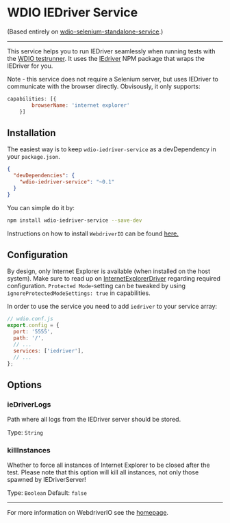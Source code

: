 WDIO IEDriver Service
================================

(Based entirely on [wdio-selenium-standalone-service](https://github.com/webdriverio/wdio-selenium-standalone-service).)

----

This service helps you to run IEDriver seamlessly when running tests with the [WDIO testrunner](http://webdriver.io/guide/testrunner/gettingstarted.html). It uses the [IEdriver](https://www.npmjs.com/package/iedriver) NPM package that wraps the IEDriver for you.

Note - this service does not require a Selenium server, but uses IEDriver to communicate with the browser directly.
Obvisously, it only supports:

```js
capabilities: [{
        browserName: 'internet explorer'
    }]
```

## Installation

The easiest way is to keep `wdio-iedriver-service` as a devDependency in your `package.json`.

```json
{
  "devDependencies": {
    "wdio-iedriver-service": "~0.1"
  }
}
```

You can simple do it by:

```bash
npm install wdio-iedriver-service --save-dev
```

Instructions on how to install `WebdriverIO` can be found [here.](http://webdriver.io/guide/getstarted/install.html)

## Configuration

By design, only Internet Explorer is available (when installed on the host system). Make sure to read up on [InternetExplorerDriver](https://github.com/SeleniumHQ/selenium/wiki/InternetExplorerDriver) regarding required configuration. `Protected Mode`-setting can be tweaked by using `ignoreProtectedModeSettings: true` in capabilities.


In order to use the service you need to add `iedriver` to your service array:

```js
// wdio.conf.js
export.config = {
  port: '5555',
  path: '/',
  // ...
  services: ['iedriver'],
  // ...
};
```

## Options

### ieDriverLogs
Path where all logs from the IEDriver server should be stored.

Type: `String`

### killInstances
Whether to force all instances of Internet Explorer to be closed after the test. Please note that this option will kill all instances, not only those spawned by IEDriverServer!

Type: `Boolean`
Default: `false`

----

For more information on WebdriverIO see the [homepage](http://webdriver.io).
